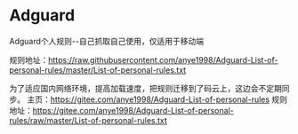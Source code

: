 # Adguard
Adguard个人规则--自己抓取自己使用，仅适用于移动端

规则地址：https://raw.githubusercontent.com/anye1998/Adguard-List-of-personal-rules/master/List-of-personal-rules.txt


为了适应国内网络环境，提高加载速度，把规则迁移到了码云上，这边会不定期同步。
主页：https://gitee.com/anye1998/Adguard-List-of-personal-rules
规则地址：https://gitee.com/anye1998/Adguard-List-of-personal-rules/raw/master/List-of-personal-rules.txt
